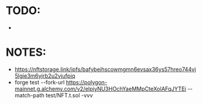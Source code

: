# TODO:
- 

# NOTES:
- https://nftstorage.link/ipfs/bafybeihscowmgmn6evsax36ys57hreo744vj5lgie3m6yjrb2u2vjufpiq
- forge test --fork-url https://polygon-mainnet.g.alchemy.com/v2/elpiyNU3HOchYaeMMpCteXolAFqJYTEi --match-path test/NFT.t.sol -vvv
